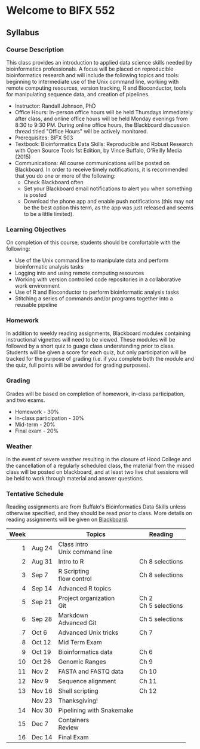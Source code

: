 Welcome to BIFX 552
===================

Syllabus
--------

### Course Description

This class provides an introduction to applied data science skills
needed by bioinformatics professionals. A focus will be placed on
reproducible bioinformatics research and will include the following
topics and tools: beginning to intermediate use of the Unix command
line, working with remote computing resources, version tracking, R and
Bioconductor, tools for manipulating sequence data, and creation of
pipelines.

-   Instructor: Randall Johnson, PhD
-   Office Hours: In-person office hours will be held Thursdays
    immediately after class, and online office hours will be held Monday
    evenings from 8:30 to 9:30 PM. During online office hours, the
    Blackboard discussion thread titled "Office Hours" will be
    actively monitored.
-   Prerequisites: BIFX 503
-   Textbook: Bioinformatics Data Skills: Reproducible and Robust
    Research with Open Source Tools 1st Edition, by Vince Buffalo,
    O'Reilly Media (2015)
-   Communications: All course communications will be posted
    on Blackboard. In order to receive timely notifications, it is
    recommended that you do one or more of the following:
    -   Check Blackboard often
    -   Set your Blackboard email notifications to alert you when
        something is posted
    -   Download the phone app and enable push notifications (this may
        not be the best option this term, as the app was just released
        and seems to be a little limited).

### Learning Objectives

On completion of this course, students should be comfortable with the
following:

-   Use of the Unix command line to manipulate data and perform
    bioinformatic analysis tasks
-   Logging into and using remote computing resources
-   Working with version controlled code repositories in a collaborative
    work environment
-   Use of R and Bioconductor to perform bioinformatic analysis tasks
-   Stitching a series of commands and/or programs together into a
    reusable pipeline

### Homework

In addition to weekly reading assignments, Blackboard modules containing
instructional vignettes will need to be viewed. These modules will be
followed by a short quiz to guage class understanding prior to class.
Students will be given a score for each quiz, but only participation
will be tracked for the purpose of grading (i.e. if you complete both
the module and the quiz, full points will be awarded for grading
purposes).

### Grading

Grades will be based on completion of homework, in-class participation,
and two exams.

-   Homework - 30%
-   In-class participation - 30%
-   Mid-term - 20%
-   Final exam - 20%

### Weather

In the event of severe weather resulting in the closure of Hood College
and the cancellation of a regularly scheduled class, the material from
the missed class will be posted on blackboard, and at least two live
chat sessions will be held to work through material and answer
questions.

### Tentative Schedule

Reading assignments are from Buffalo's Bioinformatics Data Skills unless
otherwise specified, and they should be read *prior* to class. More
details on reading assignments will be given on
[Blackboard](https://hood.blackboard.com/).

<table>
<thead>
<tr class="header">
<th align="right">Week</th>
<th></th>
<th>Topics</th>
<th>Reading</th>
</tr>
</thead>
<tbody>
<tr class="odd">
<td align="right">1</td>
<td>Aug 24</td>
<td>Class intro </br> Unix command line</td>
<td></td>
</tr>
<tr class="even">
<td align="right">2</td>
<td>Aug 31</td>
<td>Intro to R</td>
<td>Ch 8 selections</td>
</tr>
<tr class="odd">
<td align="right">3</td>
<td>Sep 7</td>
<td>R Scripting </br> flow control</td>
<td>Ch 8 selections</td>
</tr>
<tr class="even">
<td align="right">4</td>
<td>Sep 14</td>
<td>Advanced R topics</td>
<td></td>
</tr>
<tr class="odd">
<td align="right">5</td>
<td>Sep 21</td>
<td>Project organization </br> Git</td>
<td>Ch 2 </br> Ch 5 selections</td>
</tr>
<tr class="even">
<td align="right">6</td>
<td>Sep 28</td>
<td>Markdown </br> Advanced Git</td>
<td>Ch 5 selections</td>
</tr>
<tr class="odd">
<td align="right">7</td>
<td>Oct 6</td>
<td>Advanced Unix tricks</td>
<td>Ch 7</td>
</tr>
<tr class="even">
<td align="right">8</td>
<td>Oct 12</td>
<td><bf> Mid Term Exam </bf></td>
<td></td>
</tr>
<tr class="odd">
<td align="right">9</td>
<td>Oct 19</td>
<td>Bioinformatics data</td>
<td>Ch 6</td>
</tr>
<tr class="even">
<td align="right">10</td>
<td>Oct 26</td>
<td>Genomic Ranges</td>
<td>Ch 9</td>
</tr>
<tr class="odd">
<td align="right">11</td>
<td>Nov 2</td>
<td>FASTA and FASTQ data</td>
<td>Ch 10</td>
</tr>
<tr class="even">
<td align="right">12</td>
<td>Nov 9</td>
<td>Sequence alignment</td>
<td>Ch 11</td>
</tr>
<tr class="odd">
<td align="right">13</td>
<td>Nov 16</td>
<td>Shell scripting</td>
<td>Ch 12</td>
</tr>
<tr class="even">
<td align="right"></td>
<td>Nov 23</td>
<td>Thanksgiving!</td>
<td></td>
</tr>
<tr class="odd">
<td align="right">14</td>
<td>Nov 30</td>
<td>Pipelining with Snakemake</td>
<td></td>
</tr>
<tr class="even">
<td align="right">15</td>
<td>Dec 7</td>
<td>Containers </br> Review</td>
<td></td>
</tr>
<tr class="odd">
<td align="right">16</td>
<td>Dec 14</td>
<td><bf> Final Exam </bf></td>
<td></td>
</tr>
</tbody>
</table>
